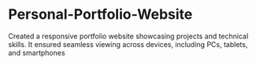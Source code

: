 # Personal-Portfolio-Website
Created a responsive portfolio website showcasing projects and technical skills. It ensured seamless viewing across devices, including PCs, tablets, and smartphones
